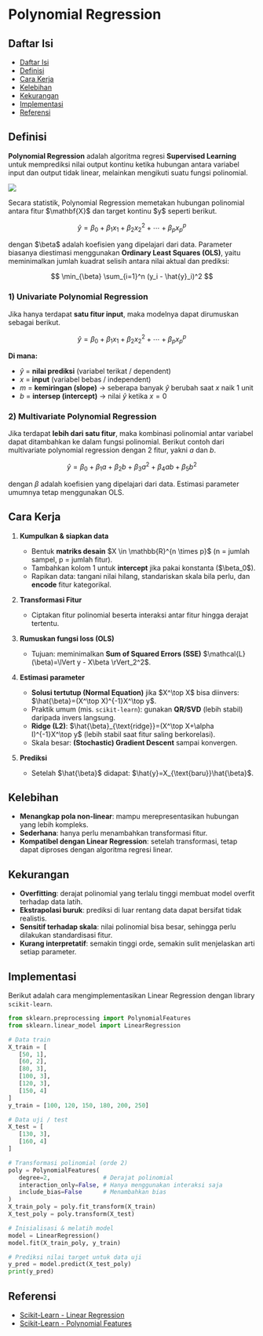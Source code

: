 # Polynomial Regression

## Daftar Isi

- [Daftar Isi](#daftar-isi)
- [Definisi](#definisi)
- [Cara Kerja](#cara-kerja)
- [Kelebihan](#kelebihan)
- [Kekurangan](#kekurangan)
- [Implementasi](#implementasi)
- [Referensi](#referensi)

## Definisi

**Polynomial Regression** adalah algoritma regresi **Supervised Learning** untuk memprediksi nilai output kontinu ketika hubungan antara variabel input dan output tidak linear, melainkan mengikuti suatu fungsi polinomial.

<img src="https://indiansuccessstories.com/wp-content/uploads/2024/04/polynomial-regression.jpg" />

Secara statistik, Polynomial Regression memetakan hubungan polinomial antara fitur \$\mathbf{X}\$ dan target kontinu \$y\$ seperti berikut.

$$
\hat{y} = \beta_0 + \beta_1 x_1 + \beta_2 x_2 ^ 2 + \cdots + \beta_p x_p ^ p
$$

dengan \$\beta\$ adalah koefisien yang dipelajari dari data. Parameter biasanya diestimasi menggunakan **Ordinary Least Squares (OLS)**, yaitu meminimalkan jumlah kuadrat selisih antara nilai aktual dan prediksi:

$$
\min_{\beta} \sum_{i=1}^n (y_i - \hat{y}_i)^2
$$

### 1) Univariate Polynomial Regression

Jika hanya terdapat **satu fitur input**, maka modelnya dapat dirumuskan sebagai berikut.

$$
\hat{y} = \beta_0 + \beta_1 x_1 + \beta_2 x_2 ^ 2 + \cdots + \beta_p x_p ^ p 
$$

**Di mana:**

* $\hat{y}$ = **nilai prediksi** (variabel terikat / dependent)
* $x$ = **input** (variabel bebas / independent)
* $m$ = **kemiringan (slope)** → seberapa banyak $\hat{y}$ berubah saat $x$ naik 1 unit
* $b$ = **intersep (intercept)** → nilai $\hat{y}$ ketika $x = 0$

### 2) Multivariate Polynomial Regression

Jika terdapat **lebih dari satu fitur**, maka kombinasi polinomial antar variabel dapat ditambahkan ke dalam fungsi polinomial. Berikut contoh dari multivariate polynomial regression dengan 2 fitur, yakni $a$ dan $b$.

$$
\hat{y} = \beta_0 + \beta_1 a + \beta_2 b + \beta_3 a ^ 2 + \beta_4 a b + \beta_5 b ^ 2
$$

dengan $\beta$ adalah koefisien yang dipelajari dari data. Estimasi parameter umumnya tetap menggunakan OLS.

## Cara Kerja

1. **Kumpulkan & siapkan data**

   * Bentuk **matriks desain** \$X \in \mathbb{R}^{n \times p}\$ (n = jumlah sampel, p = jumlah fitur).
   * Tambahkan kolom 1 untuk **intercept** jika pakai konstanta (\$\beta\_0\$).
   * Rapikan data: tangani nilai hilang, standariskan skala bila perlu, dan **encode** fitur kategorikal.

2. **Transformasi Fitur**

   * Ciptakan fitur polinomial beserta interaksi antar fitur hingga derajat tertentu.

3. **Rumuskan fungsi loss (OLS)**

   * Tujuan: meminimalkan **Sum of Squared Errors (SSE)**
     \$\mathcal{L}(\beta)=\lVert y - X\beta \rVert\_2^2\$.

4. **Estimasi parameter**

   * **Solusi tertutup (Normal Equation)** jika \$X^\top X\$ bisa diinvers:
     \$\hat{\beta}=(X^\top X)^{-1}X^\top y\$.
   * Praktik umum (mis. `scikit-learn`): gunakan **QR/SVD** (lebih stabil) daripada invers langsung.
   * **Ridge (L2)**:
     \$\hat{\beta}\_{\text{ridge}}=(X^\top X+\alpha I)^{-1}X^\top y\$ (lebih stabil saat fitur saling berkorelasi).
   * Skala besar: **(Stochastic) Gradient Descent** sampai konvergen.

5. **Prediksi**

   * Setelah \$\hat{\beta}\$ didapat: \$\hat{y}=X\_{\text{baru}}\hat{\beta}\$.

## Kelebihan
* **Menangkap pola non-linear**: mampu merepresentasikan hubungan yang lebih kompleks.
* **Sederhana**: hanya perlu menambahkan transformasi fitur.
* **Kompatibel dengan Linear Regression**: setelah transformasi, tetap dapat diproses dengan algoritma regresi linear.

## Kekurangan
* **Overfitting**: derajat polinomial yang terlalu tinggi membuat model overfit terhadap data latih.
* **Ekstrapolasi buruk**: prediksi di luar rentang data dapat bersifat tidak realistis.
* **Sensitif terhadap skala**: nilai polinomial bisa besar, sehingga perlu dilakukan standardisasi fitur.
* **Kurang interpretatif**: semakin tinggi orde, semakin sulit menjelaskan arti setiap parameter.

## Implementasi

Berikut adalah cara mengimplementasikan Linear Regression dengan library `scikit-learn`.

```python
from sklearn.preprocessing import PolynomialFeatures
from sklearn.linear_model import LinearRegression

# Data train
X_train = [
   [50, 1], 
   [60, 2], 
   [80, 3], 
   [100, 3], 
   [120, 3], 
   [150, 4]
]
y_train = [100, 120, 150, 180, 200, 250]

# Data uji / test
X_test = [
   [130, 3],
   [160, 4]
]

# Transformasi polinomial (orde 2)
poly = PolynomialFeatures(
   degree=2,               # Derajat polinomial
   interaction_only=False, # Hanya menggunakan interaksi saja
   include_bias=False      # Menambahkan bias
)
X_train_poly = poly.fit_transform(X_train)
X_test_poly = poly.transform(X_test)

# Inisialisasi & melatih model
model = LinearRegression() 
model.fit(X_train_poly, y_train)

# Prediksi nilai target untuk data uji
y_pred = model.predict(X_test_poly)
print(y_pred)
```

## Referensi
- [Scikit-Learn - Linear Regression](https://scikit-learn.org/stable/modules/generated/sklearn.linear_model.LinearRegression.html)
- [Scikit-Learn - Polynomial Features](https://scikit-learn.org/stable/modules/generated/sklearn.preprocessing.PolynomialFeatures.html)

